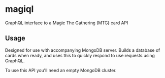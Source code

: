 # magiql
GraphQL interface to a Magic The Gathering (MTG) card API

## Usage

Designed for use with accompanying MongoDB server. Builds a database of cards when ready, and uses this to quickly respond to use requests using GraphQL. 

To use this API you'll need an empty MongoDB cluster.
